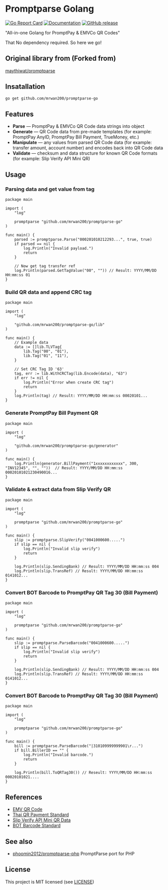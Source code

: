 # Promptparse Golang

[![Go Report Card](https://goreportcard.com/badge/github.com/mrwan200/promptparse-go)](https://goreportcard.com/report/github.com/mrwan200/promptparse-go)
[![Documentation](https://godoc.org/github.com/mrwan200/promptparse-go?status.svg)](http://godoc.org/github.com/mrwan200/promptparse-go)
[![GitHub release](https://img.shields.io/github/release/mrwan200/promptparse-go.svg)](https://github.com/mrwan200/promptparse-go/releases)

"All-in-one Golang for PromptPay & EMVCo QR Codes"

That No dependency required. So here we go!

## Original library from (Forked from)

[maythiwat/promptparse](https://github.com/maythiwat/promptparse)

## Insatallation
```sh
go get github.com/mrwan200/promptparse-go
```

## Features

- **Parse** &mdash; PromptPay & EMVCo QR Code data strings into object
- **Generate** &mdash; QR Code data from pre-made templates (for example: PromptPay AnyID, PromptPay Bill Payment, TrueMoney, etc.)
- **Manipulate** &mdash; any values from parsed QR Code data (for example: transfer amount, account number) and encodes back into QR Code data
- **Validate** &mdash; checksum and data structure for known QR Code formats (for example: Slip Verify API Mini QR)

## Usage

### Parsing data and get value from tag

```golang
package main

import (
    "log"

    promptparse "github.com/mrwan200/promptparse-go"
)

func main() {
    parsed := promptparse.Parse("000201010212293...", true, true)
    if parsed == nil {
        log.Println("Invalid payload.")
        return
    }

    // Now get tag transfer ref
    log.Println(parsed.GetTagValue("00", "")) // Result: YYYY/MM/DD HH:mm:ss 01
}
```

### Build QR data and append CRC tag

```golang
package main

import (
	"log"

	"github.com/mrwan200/promptparse-go/lib"
)

func main() {
	// Example data
	data := []lib.TLVTag{
		lib.Tag("00", "01"),
		lib.Tag("01", "11"),
	}

	// Set CRC Tag ID '63'
	tag, err := lib.WithCRCTag(lib.Encode(data), "63")
	if err != nil {
		log.Println("Error when create CRC tag")
        return
	}
	log.Println(tag) // Result: YYYY/MM/DD HH:mm:ss 00020101...
}
```

### Generate PromptPay Bill Payment QR

```golang
package main

import (
	"log"

	"github.com/mrwan200/promptparse-go/generator"
)

func main() {
	log.Println(generator.BillPayment("1xxxxxxxxxxxx", 300, "INV12345", "", ""))  // Result: YYYY/MM/DD HH:mm:ss 00020101021230490016...
}
```

### Validate & extract data from Slip Verify QR

```golang
package main

import (
	"log"

	promptparse "github.com/mrwan200/promptparse-go"
)

func main() {
	slip := promptparse.SlipVerify("0041000600.....")
	if slip == nil {
		log.Println("Invalid slip verify")
		return
	}

	log.Println(slip.SendingBank) // Result: YYYY/MM/DD HH:mm:ss 004
	log.Println(slip.TransRef) // Result: YYYY/MM/DD HH:mm:ss 0141012...
}
```

### Convert BOT Barcode to PromptPay QR Tag 30 (Bill Payment)

```golang
package main

import (
	"log"

	promptparse "github.com/mrwan200/promptparse-go"
)

func main() {
	slip := promptparse.ParseBarcode("0041000600.....")
	if slip == nil {
		log.Println("Invalid slip verify")
		return
	}

	log.Println(slip.SendingBank) // Result: YYYY/MM/DD HH:mm:ss 004
	log.Println(slip.TransRef) // Result: YYYY/MM/DD HH:mm:ss 0141012...
}
```

### Convert BOT Barcode to PromptPay QR Tag 30 (Bill Payment)

```golang
package main

import (
	"log"

	promptparse "github.com/mrwan200/promptparse-go"
)

func main() {
	bill := promptparse.ParseBarcode("|310109999999901\r...")
	if bill.BillerID == "" {
		log.Println("Invalid barcode.")
		return
	}

	log.Println(bill.ToQRTag30()) // Reseult: YYYY/MM/DD HH:mm:ss  00020101021....
}
```

## References
- [EMV QR Code](https://www.emvco.com/emv-technologies/qrcodes/)
- [Thai QR Payment Standard](https://www.bot.or.th/content/dam/bot/fipcs/documents/FPG/2562/ThaiPDF/25620084.pdf)
- [Slip Verify API Mini QR Data](https://developer.scb/assets/documents/documentation/qr-payment/extracting-data-from-mini-qr.pdf)
- [BOT Barcode Standard](https://www.bot.or.th/content/dam/bot/documents/th/our-roles/payment-systems/about-payment-systems/Std_Barcode.pdf)

## See also
- [phoomin2012/promptparse-php](https://github.com/phoomin2012/promptparse-php) PromptParse port for PHP


## License
This project is MIT licensed (see [LICENSE](LICENSE))